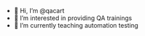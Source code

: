 - 👋 Hi, I’m @qacart
- 👀 I’m interested in providing QA trainings
- 🌱 I’m currently teaching automation testing

